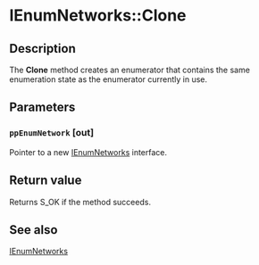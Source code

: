 # IEnumNetworks::Clone

## Description

The **Clone** method creates an enumerator that contains the same enumeration state as the enumerator currently in use.

## Parameters

### `ppEnumNetwork` [out]

Pointer to a new [IEnumNetworks](https://learn.microsoft.com/windows/desktop/api/netlistmgr/nn-netlistmgr-ienumnetworks) interface.

## Return value

Returns S_OK if the method succeeds.

## See also

[IEnumNetworks](https://learn.microsoft.com/windows/desktop/api/netlistmgr/nn-netlistmgr-ienumnetworks)